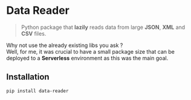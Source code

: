 Data Reader
===========
> Python package that **lazily** reads data from large **JSON**, **XML** and **CSV** files.

Why not use the already existing libs you ask ?  
Well, for me, it was crucial to have a small package size that can be deployed to a **Serverless** environment as this was the main goal.  

Installation
------------
    pip install data-reader
